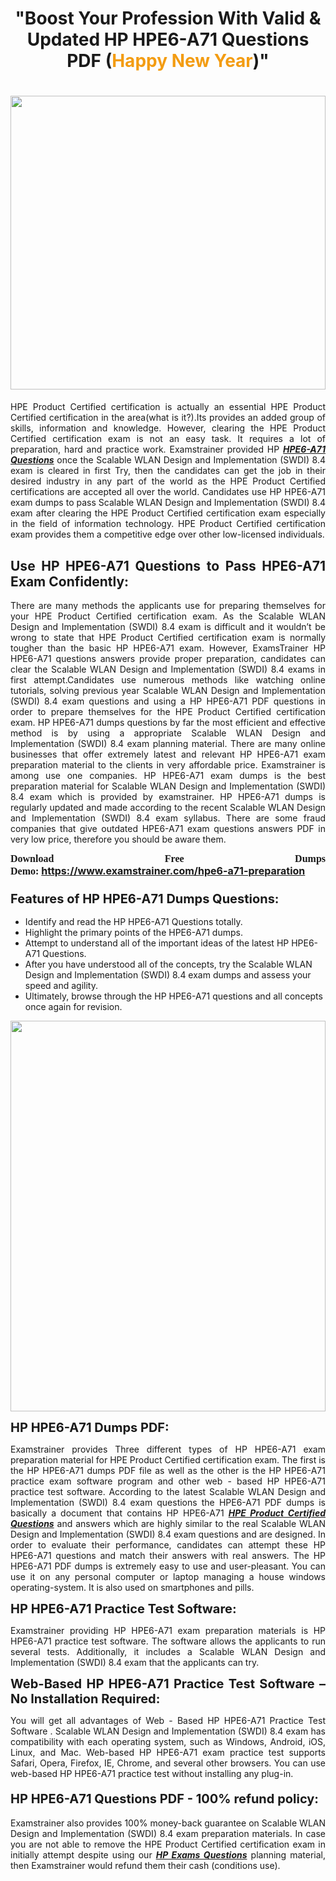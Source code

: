 <h1 style="text-align: center;"><strong>"Boost Your Profession With Valid & Updated HP HPE6-A71 Questions PDF (<span style="color:#f39c12;">Happy New Year</span>)"</strong></h1>

<h1><strong><a href="https://www.examstrainer.com/hpe6-a71-preparation"><img alt="" src="https://lh3.googleusercontent.com/pw/ACtC-3f8c-slHvsLmpoocRcSJ18CXwyuRuDgfxOBXx4IdSHEzjzfh_xOgpUBjgAAY02t4nrCZtN09VK0W3n2neEBZCEPjO0q0DqiUEWHT2FAznA-KvTY27ZQYN7h16PdyGeKKF-LX8DxtBlN22QRufsFJCN3=w1366-h541-no?authuser=0" style="width: 100%; height: 470px;" /></a></strong></h1>

<p style="text-align: justify;">HPE Product Certified certification is actually an essential HPE Product Certified certification in the area(what is it?).Its provides an added group of skills, information and knowledge. However, clearing the HPE Product Certified certification exam is not an easy task. It requires a lot of preparation, hard and practice work. Examstrainer provided HP <em><a href="https://www.examstrainer.com/hpe6-a71-preparation"><strong>HPE6-A71 Questions</strong></a></em> once the Scalable WLAN Design and Implementation (SWDI) 8.4 exam is cleared in first Try, then the candidates can get the job in their desired industry in any part of the world as the HPE Product Certified certifications are accepted all over the world. Candidates use HP HPE6-A71 exam dumps to pass Scalable WLAN Design and Implementation (SWDI) 8.4 exam after clearing the HPE Product Certified certification exam especially in the field of information technology. HPE Product Certified certification exam provides them a competitive edge over other low-licensed individuals.</p>

<h2 style="text-align: justify;"><strong>Use HP HPE6-A71 Questions to Pass HPE6-A71 Exam Confidently:</strong></h2>

<p style="text-align: justify;">There are many methods the applicants use for preparing themselves for your HPE Product Certified certification exam. As the Scalable WLAN Design and Implementation (SWDI) 8.4 exam is difficult and it wouldn’t be wrong to state that HPE Product Certified certification exam is normally tougher than the basic HP HPE6-A71 exam. However, ExamsTrainer HP HPE6-A71 questions answers provide proper preparation, candidates can clear the Scalable WLAN Design and Implementation (SWDI) 8.4 exams in first attempt.Candidates use numerous methods like watching online tutorials, solving previous year Scalable WLAN Design and Implementation (SWDI) 8.4 exam questions and using a HP HPE6-A71 PDF questions in order to prepare themselves for the HPE Product Certified certification exam. HP HPE6-A71 dumps questions by far the most efficient and effective method is by using a appropriate Scalable WLAN Design and Implementation (SWDI) 8.4 exam planning material. There are many online businesses that offer extremely latest and relevant HP HPE6-A71 exam preparation material to the clients in very affordable price. Examstrainer is among use one companies. HP HPE6-A71 exam dumps is the best preparation material for Scalable WLAN Design and Implementation (SWDI) 8.4 exam which is provided by examstrainer. HP HPE6-A71 dumps is regularly updated and made according to the recent Scalable WLAN Design and Implementation (SWDI) 8.4 exam syllabus. There are some fraud companies that give outdated HPE6-A71 exam questions answers PDF in very low price, therefore you should be aware them.</p>

<p style="text-align: justify;"><span style="font-family:Georgia,serif;"><strong><span style="font-size:16px;">Download Free Dumps Demo:</span></strong></span> <span style="font-size:16px;"><strong><a href="https://www.examstrainer.com/hpe6-a71-preparation">https://www.examstrainer.com/hpe6-a71-preparation</a></strong></span></p>

<h3 style="text-align: justify;"><strong><span style="font-size:20px;">Features of HP HPE6-A71 Dumps Questions:</span></strong></h3>

<ul>
	<li>Identify and read the HP HPE6-A71 Questions totally.</li>
	<li>Highlight the primary points of the HPE6-A71 dumps.</li>
	<li>Attempt to understand all of the important ideas of the latest HP HPE6-A71 Questions.</li>
	<li>After you have understood all of the concepts, try the Scalable WLAN Design and Implementation (SWDI) 8.4 exam dumps and assess your speed and agility.</li>
	<li>Ultimately, browse through the HP HPE6-A71 questions and all concepts once again for revision.</li>
</ul>

<p><a href="https://www.examstrainer.com/hpe6-a71-preparation"><img alt="" src="https://lh3.googleusercontent.com/pw/ACtC-3ezCEF0r6u2Mfsfmp61DHhiBV--kUORYOpMt_EuCldDvaFhocN_tW5h4hIrS5ewvlPnhQT1G8v9eKnTfnGecuYfFSnva5ahrORvItbZoywSh4viAT-QA4TWg0vWEktniNu-OvYBuh9OzoTeWdLYmpjS=w622-h625-no?authuser=0" style="width: 100%; height: 625px;" /></a></p>

<p><strong><span style="font-size:20px;">HP HPE6-A71 Dumps PDF:</span></strong></p>

<p style="text-align: justify;">Examstrainer provides Three different types of HP HPE6-A71 exam preparation material for HPE Product Certified certification exam. The first is the HP HPE6-A71 dumps PDF file as well as the other is the HP HPE6-A71 practice exam software program and other web - based HP HPE6-A71 practice test software. According to the latest Scalable WLAN Design and Implementation (SWDI) 8.4 exam questions the HPE6-A71 PDF dumps is basically a document that contains HP HPE6-A71 <em><a href="https://www.examstrainer.com/hpe-product-certified-exam-questions"><strong>HPE Product Certified Questions</strong></a></em> and answers which are highly similar to the real Scalable WLAN Design and Implementation (SWDI) 8.4 exam questions and are designed. In order to evaluate their performance, candidates can attempt these HP HPE6-A71 questions and match their answers with real answers. The HP HPE6-A71 PDF dumps is extremely easy to use and user-pleasant. You can use it on any personal computer or laptop managing a house windows operating-system. It is also used on smartphones and pills.</p>

<p style="text-align: justify;"><strong><span style="font-size:20px;">HP HPE6-A71 Practice Test Software:</span></strong></p>

<p style="text-align: justify;">Examstrainer providing HP HPE6-A71 exam preparation materials is HP HPE6-A71 practice test software. The software allows the applicants to run several tests. Additionally, it includes a Scalable WLAN Design and Implementation (SWDI) 8.4 exam that the applicants can try.</p>

<p style="text-align: justify;"><strong><span style="font-size:20px;">Web-Based HP HPE6-A71 Practice Test Software – No Installation Required:</span></strong></p>

<p style="text-align: justify;">You will get all advantages of Web - Based HP HPE6-A71 Practice Test Software . Scalable WLAN Design and Implementation (SWDI) 8.4 exam has compatibility with each operating system, such as Windows, Android, iOS, Linux, and Mac. Web-based HP HPE6-A71 exam practice test supports Safari, Opera, Firefox, IE, Chrome, and several other browsers. You can use web-based HP HPE6-A71 practice test without installing any plug-in.</p>

<h4 style="text-align: justify;"><strong><span style="font-size:20px;">HP HPE6-A71 Questions PDF - 100% refund policy:</span></strong></h4>

<p style="text-align: justify;">Examstrainer also provides 100% money-back guarantee on Scalable WLAN Design and Implementation (SWDI) 8.4 exam preparation materials. In case you are not able to remove the HPE Product Certified certification exam in initially attempt despite using our <em><a href="https://www.examstrainer.com/hp-exams"><strong>HP Exams Questions</strong></a></em> planning material, then Examstrainer would refund them their cash (conditions use).</p>
